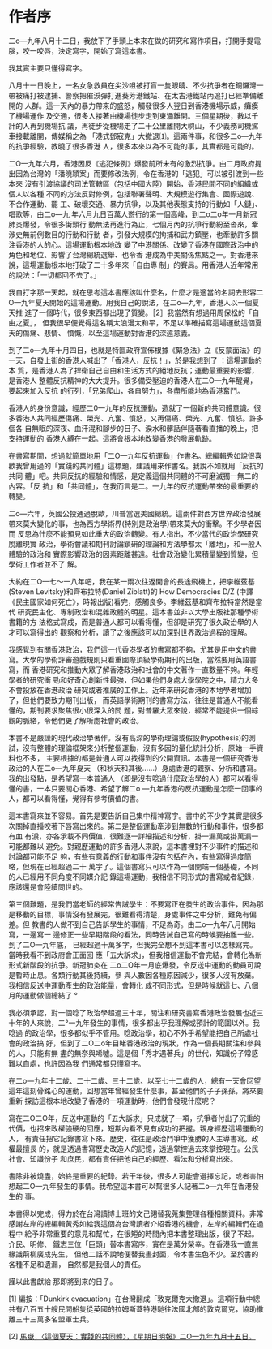 # 作者序                                                 

  二o—九年八月十二日，我放下了手頭上本來在做的研究和寫作項目，打開手提電
腦，咬一咬唇，決定寫字，開始了寫這本書。

  我其實主要只懂得寫字。

  八月十一日晚上，一名女急救員在尖沙咀被打盲一隻眼睛、不少抗爭者在銅鑼灣一
帶被痛打被逮捕、警察把催淚彈打進葵芳港鐵站、在太古港鐵站內追打已經準備離開的
人群。這一天內的暴力帶來的盛怒，觸發很多人翌日到香港機場示威，癱瘓了機場運作
及交通，很多人接著由機場徒步走到東涌離開。三個星期後，數以千計的人再到機場抗
議，再徒步從機場走了二十公里離開大嶼山，不少義務司機駕車接載離開，傳媒稱之為
「港式鄧寇克」大撤退⑴。這兩件事，和很多二o—九年的抗爭經驗，教曉了很多香港
人，很多本來以為不可能的事，其實都是可能的。

  二O—九年六月，香港因反《逃犯條例》爆發前所未有的激烈抗爭。由二月政府提
出因為台灣的「潘曉穎案」而要修改法例，令在香港的「逃犯」可以被引渡到一些本來
沒有引渡協議的司法管轄區（包括中國大陸）開始，香港民間不同的組織或個人以各種
不同的方法反對修例，包括聯署聲明、大規模遊行集會、國際遊說、不合作運動、罷
工、破壞交通、暴力抗爭，以及其他表態支持的行動如「人鏈」、唱歌等，由二o—九
年六月九日百萬人遊行的第一個高峰，到二o二o年一月新冠肺炎爆發，令很多街頭行
動無法再進行為止，七個月內的抗爭行動紛至沓來，牽涉史無前例數目的行動和行動
者，引發大規模的拘捕和武力鎮壓，也牽動許多關注香港的人的心。這場運動根本地改
變了中港關係、改變了香港在國際政治中的角色和地位、影響了台灣總統選舉、也令香
港成為中美關係焦點之一。對香港來說，這場運動根本地打破了二十多年來「自由專
制」的賽局。用香港人近年常用的說法：「一切都回不去了。」

我自打字那一天起，就在思考這本書應該叫什麼名，什麼才是適當的名詞去形容二
O—九年夏天開始的這場運動。用我自己的說法，在二o—九年，香港人以一個夏天推
進了一個時代，很多東西都出現了質變。［2］我當然有想過用周保松的「自由之夏」，
但我很早便覺得這名稱太浪漫太和平，不足以準確描寫這場運動這個夏天的傷痛、悲情、
憤慨，以至這場運動對香港的深遠意義。

  到了二o—九年十月四日，也就是特區政府宣佈根據《緊急法》立《反蒙面法》的
一天，自發上街的香港人喊出了「香港人，反抗！」，於是我想到了 ：這場運動的本
質，是香港人為了捍衛自己自由和生活方式的絕地反抗；運動最重要的影響，是香港人
整體反抗精神的大大提升。很多備受壓迫的香港人在二O—九年醒覺，要起來加入反抗
的行列，「兄弟爬山，各自努力」，各盡所能地為香港奮鬥。

  香港人的身份意識，經歷二0—九年的反抗運動，造就了一個新的共同體意識。很
多香港人共同經歷傷痛、榮光、亢奮、憤怒，又再傷痛、榮光、亢奮、憤怒。許多個各
自無眠的深夜、血汗混和腳步的日子、淚水和髒話伴隨著看直播的晚上，把支持運動的
香港人縛在一起。這將會根本地改變香港的發展軌跡。

  在書寫期間，想過就簡單地用「二O—九年反抗運動」作書名。總編輯秀如說很喜
歡我曾用過的「實踐的共同體」這標題，建議用來作書名。我說不如就用「反抗的共同
體」吧。共同反抗的經驗和情感，是定義這個共同體的不可磨滅獨一無二的內容。「反
抗」和「共同體」，在我而言是二。一九年的反抗運動帶來的最重要的轉變。

  二o—六年，英國公投通過脫歐，川普當選美國總統。這兩件對西方世界政治發展
帶來莫大變化的事，也為西方學術界(特別是政治學)帶來莫大的衝擊。不少學者因而
反思為什麼不能預見如此重大的政治轉變。有人指出，不少當代的政治學研究脫離現實
政治，學術會議和期刊討論鎖研的理論和方法學都太「離地」，和一般人體驗的政治和
實際影響政治的因素距離甚遠。社會政治變化累積量變到質變，但學術工作者並不了
解。

  大約在二O—七〜一八年吧，我在某一兩次往返開會的長途飛機上，把李維茲基
(Steven Levitsky)和齊布拉特(Daniel Ziblatt)的 How Democracies D/Z (中譯
《民主國家如何死亡》，時報出版)看完，感觸良多。李維茲基和齊布拉特當然是當代
研究民主化、專制政治和混雜政體的明星。這本書並非以大學出版社那種學術書籍的方
法格式寫成，而是普通人都可以看得懂，但卻是研究了很久政治學的人才可以寫得出的
觀察和分析，讀了之後應該可以加深對世界政治過程的理解。

  我感覺到有關香港政治，我們這一代香港學者的書寫都不夠，尤其是用中文的書
寫。大學的學術評審遊戲規則只看重國際頂級學術期刊的出版，當然要用英語書寫，而
香港研究和推動大眾了解香港政治和社會的中文著作一直數量不夠。年輕學者的研究衝
勁和好奇心創新性最強，但如果他們身處大學學院之中，精力大多不會投放在香港政治
研究或者推廣的工作上。近年來研究香港的本地學者增加了，但他們要致力期刊出版，
而英語學術期刊的書寫方法，往往是普通人不能看懂的，期刊要求聚焦很小很深入的問
題，對普羅大眾來說，經常不能提供一個綜觀的脈絡，令他們更了解所處社會的政治。

  本書不是嚴謹的現代政治學著作。沒有高深的學術理論或假設(hypothesis)的測
試，沒有整體的理論框架來分析整個運動，沒有多因的量化統計分析，原始一手資料也不多，
主要根據的都是普通人可以找得到的公開資訊。本書是一個研究香港政治的人在二o—九年夏天
（和秋天和其後……）身處香港的觀察、分析和書寫。我的出發點，是希望寫一本普通人
（即是沒有唸過什麼政治學的人）都可以看得懂的書，一本只要關心香港、希望了解二o
—九年香港的反抗運動是怎麼一回事的人，都可以看得懂，覺得有參考價值的書。

  這本書寫來並不容易。首先是要告訴自己集中精神寫字。書中的不少字其實是很多
次關掉直播咬著下唇寫出來的。第二是整個運動牽涉到無數的行動和事件，很多都有血
有淚，亦各承載不同價值，很難逐一詳細描述和分析，掛一漏萬或掛萬漏一可能都難以
避免。對親歷運動的許多香港人來說，這本書裡對不少事件的描述和討論都可能不足
夠，有些有意義的行動和事件沒有包括在內，有些寫得過度簡略，但現在已經超過二十
萬字了。這個書寫只可以作為一個開端一個基礎，不同的人已經用不同角度不同媒介記
錄這場運動，我相信不同形式的書寫或者紀錄，應該還是會陸續問世的。

  第三個難題，是我們當老師的經常告誡學生：不要寫正在發生的政治事件，因為那
是移動的目標，事情沒有發展完，很難看得清楚，身處事件之中分析，難免有偏差。但
教書的人做不到自己告訴學生的事情，不足為奇。由二o—九年八月開始寫，一邊寫一
邊修正一些早期階段的看法，同時告誡自己寫的時候要抽離一些。到了二O—九年底，
已經超過十萬多字，但我完全想不到這本書可以怎樣寫完。當時我看不到政府會正面回
應「五大訴求」，但我相信運動不會完結，會轉化為新形式新階段的抗爭。新冠肺炎在
二o二O年一月底爆發，令反送中運動的動員可說是暫時止息。各類行動其後持續，參
與人數因各種原因減少，很多人沒有放棄。我相信反送中運動產生的政治能量，會轉化
成不同形式，但是時候就這七、八個月的運動做個總結了 °

我必須承認，對一個唸了政治學超過三十年，關注和研究書寫香港政治發展也近三
十年的人來說，二°一九年發生的事情，很多都出乎我理解或預計的範圍以外。我唸過
的政治學，很多都似乎不管用。唸政治學，初心不外乎希望能把自己所處社會的政治搞
好，但到了二O二o年目睹香港政治的現狀，作為一個長期關注和參與的人，只能有無
盡的無奈與唏噓。這是個「秀才遇著兵」的世代，知識份子常感難以自處，也許因為我
們通常都只懂寫字。

  在二o—九年十二歲、二十二歲、三十二歲、以至七十二歲的人，總有一天會回望
這年這刻骨銘心的運動，回想當年曾經發生什麼事，甚至他們的子子孫孫，將來要重新
探訪這根本地改變了香港的一項運動時，他們會發現什麼呢？

  寫在二O二O年，反送中運動的「五大訴求」只成就了一項，抗爭者付出了沉重的
代價，也招來政權強硬的回應，短期內看不見有成功的把握。親身經歷這場運動的人，
有責任把它記錄書寫下來。歷史，往往是政治鬥爭中獲勝的人主導書寫。政權最擅長
的，就是透過書寫歷史改造人的記憶，透過掌控過去來掌控現在。公民社會、知識份子
和庶民，都有責任把他自己的經歷、看法和分析寫出來。

  書除非被燒盡，始終是重要的紀錄。若干年後，很多人可能會選擇忘記，或者害怕
想起二O—九年發生的事情。我希望這本書可以幫很多人記著二o—九年在香港發生的
事。

  本書得以完成，得力於在台灣讀博士班的文己翎替我蒐集整理各種相關資料。非常
感謝左岸的總編輯黃秀如給我這個為台灣讀者介紹香港的機會，左岸的編輯們在過程中
給予非常重要的意見和幫忙，在很短的時間內把本書整理出版，很了不起。介民、明修、
鐵志三位「巨頭」替本書寫序，實在是萬分榮幸。在香港我一直無緣識荊柳廣成先生，
但他二話不說地便替我畫封面，令本書生色不少。至於書的各種不足和遺漏，
自然都是我個人的責任。

   謹以此書獻給
   那即將到來的日子。


[1] 編按：「Dunkirk evacuation」在台灣翻成「敦克爾克大撤退」。這項行動中總共有八百五十艘民間船隻從英國的拉姆斯蓋特港馳往法國北部的敦克爾克，協助撤離三十三萬多名盟軍士兵。

[2] [馬嶽，〈這個夏天：實踐的共同體〉，《星期日明報》二O—九年九月十五日。](https://news.mingpao.com/pns/%E5%89%AF%E5%88%8A/article/20190915/s00005/1568484308317/%E9%80%99%E5%80%8B%E5%A4%8F%E5%A4%A9-%E5%AF%A6%E8%B8%90%E7%9A%84%E5%85%B1%E5%90%8C%E9%AB%94)
